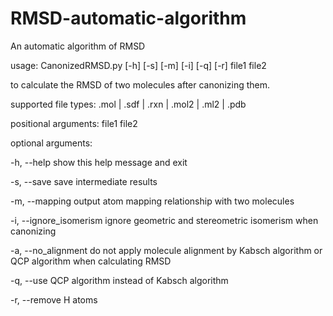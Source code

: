 # RMSD-automatic-algorithm
An automatic algorithm of RMSD

usage: CanonizedRMSD.py [-h] [-s] [-m] [-i] [-q] [-r] file1 file2

to calculate the RMSD of two molecules after canonizing them.

supported file types: .mol | .sdf | .rxn | .mol2 | .ml2 | .pdb

positional arguments: file1 file2

optional arguments:

-h, --help show this help message and exit

-s, --save save intermediate results

-m, --mapping output atom mapping relationship with two molecules

-i, --ignore_isomerism ignore geometric and stereometric isomerism when canonizing

-a, --no_alignment do not apply molecule alignment by Kabsch algorithm or QCP algorithm when calculating RMSD

-q, --use QCP algorithm instead of Kabsch algorithm

-r, --remove H atoms

